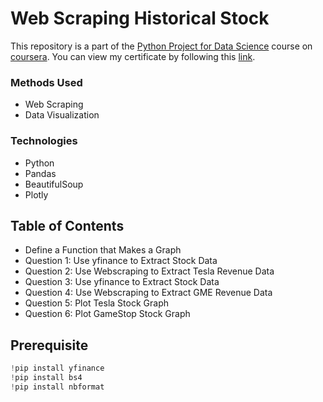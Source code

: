 # Web Scraping Historical Stock
This repository is a part of the [Python Project for Data Science](https://www.coursera.org/learn/python-project-for-data-science) course on [coursera](https://www.coursera.org/). You can view my certificate by following this [link](https://www.coursera.org/account/accomplishments/verify/DZ3GJLSMT86M).

### Methods Used
- Web Scraping
- Data Visualization

### Technologies
- Python
- Pandas
- BeautifulSoup
- Plotly

## Table of Contents
- Define a Function that Makes a Graph
- Question 1: Use yfinance to Extract Stock Data
- Question 2: Use Webscraping to Extract Tesla Revenue Data
- Question 3: Use yfinance to Extract Stock Data
- Question 4: Use Webscraping to Extract GME Revenue Data
- Question 5: Plot Tesla Stock Graph
- Question 6: Plot GameStop Stock Graph


## Prerequisite
```python
!pip install yfinance
!pip install bs4
!pip install nbformat
```
